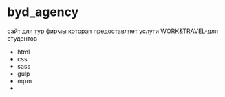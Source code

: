 # byd_agency
сайт для тур фирмы которая предоставляет услуги WORK&TRAVEL-для студентов

  - html
  - css
  - sass
  - gulp
  - mpm
  - 
